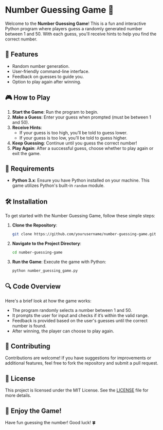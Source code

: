 
# Number Guessing Game 🎲

Welcome to the **Number Guessing Game**! This is a fun and interactive Python program where players guess a randomly generated number between 1 and 50. With each guess, you'll receive hints to help you find the correct number. 

## 🌟 Features

- Random number generation.
- User-friendly command-line interface.
- Feedback on guesses to guide you.
- Option to play again after winning.

## 🎮 How to Play

1. **Start the Game**: Run the program to begin.
2. **Make a Guess**: Enter your guess when prompted (must be between 1 and 50).
3. **Receive Hints**:
   - If your guess is too high, you’ll be told to guess lower.
   - If your guess is too low, you’ll be told to guess higher.
4. **Keep Guessing**: Continue until you guess the correct number!
5. **Play Again**: After a successful guess, choose whether to play again or exit the game.

## 📜 Requirements

- **Python 3.x**: Ensure you have Python installed on your machine. This game utilizes Python's built-in `random` module.

## 🛠️ Installation

To get started with the Number Guessing Game, follow these simple steps:

1. **Clone the Repository**:
   ```bash
   git clone https://github.com/yourusername/number-guessing-game.git
   ```

2. **Navigate to the Project Directory**:
   ```bash
   cd number-guessing-game
   ```

3. **Run the Game**:
   Execute the game with Python:
   ```bash
   python number_guessing_game.py
   ```

## 🔍 Code Overview

Here's a brief look at how the game works:

- The program randomly selects a number between 1 and 50.
- It prompts the user for input and checks if it’s within the valid range.
- Feedback is provided based on the user's guesses until the correct number is found.
- After winning, the player can choose to play again.

## 🤝 Contributing

Contributions are welcome! If you have suggestions for improvements or additional features, feel free to fork the repository and submit a pull request.

## 📄 License

This project is licensed under the MIT License. See the [LICENSE](LICENSE) file for more details.

## 🤖 Enjoy the Game!

Have fun guessing the number! Good luck! 🍀
```

